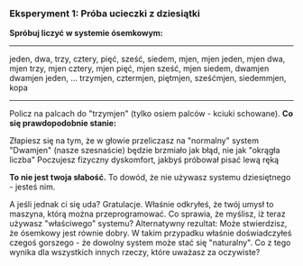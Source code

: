 ### Eksperyment 1: Próba ucieczki z dziesiątki

**Spróbuj liczyć w systemie ósemkowym:**

---

jeden, dwa, trzy, cztery, pięć, sześć, siedem, mjen,
mjen jeden, mjen dwa, mjen trzy, mjen cztery, mjen pięć, mjen sześć, mjen siedem, dwamjen
dwamjen jeden, … trzymjen,
cztermjen, piętmjen, sześćmjen, siedemmjen, kopa

---

Policz na palcach do "trzymjen" (tylko osiem palców - kciuki schowane).
**Co się prawdopodobnie stanie:**

Złapiesz się na tym, że w głowie przeliczasz na "normalny" system
"Dwamjen" (nasze szesnaście) będzie brzmiało jak błąd, nie jak "okrągła liczba"
Poczujesz fizyczny dyskomfort, jakbyś próbował pisać lewą ręką

**To nie jest twoja słabość.** To dowód, że nie używasz systemu dziesiętnego - jesteś nim.

A jeśli jednak ci się uda? Gratulacje. Właśnie odkryłeś, że twój umysł to maszyna, którą można przeprogramować. Co sprawia, że myślisz, iż teraz używasz "właściwego" systemu?
Alternatywny rezultat: Może stwierdzisz, że ósemkowy jest równie dobry. W takim przypadku właśnie doświadczyłeś czegoś gorszego - że dowolny system może stać się "naturalny". Co z tego wynika dla wszystkich innych rzeczy, które uważasz za oczywiste?
